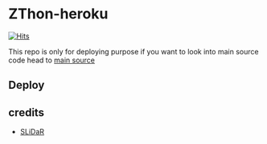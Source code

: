 # ZThon-heroku
[![Hits](https://hits.seeyoufarm.com/api/count/incr/badge.svg?url=https%3A%2F%2Fgithub.com%2Ftgcatub%2Fnekopack&count_bg=%2379C83D&title_bg=%23555555&icon=&icon_color=%23E7E7E7&title=hits&edge_flat=false)](https://github.com/Zilzalll/lite)

This repo is only for deploying purpose if you want to look into main source code head to [main source](https://github.com/Zilzalll/ZThon) 

## Deploy

## credits
   - [SLiDaR](https://t.me/Q_z_T)
